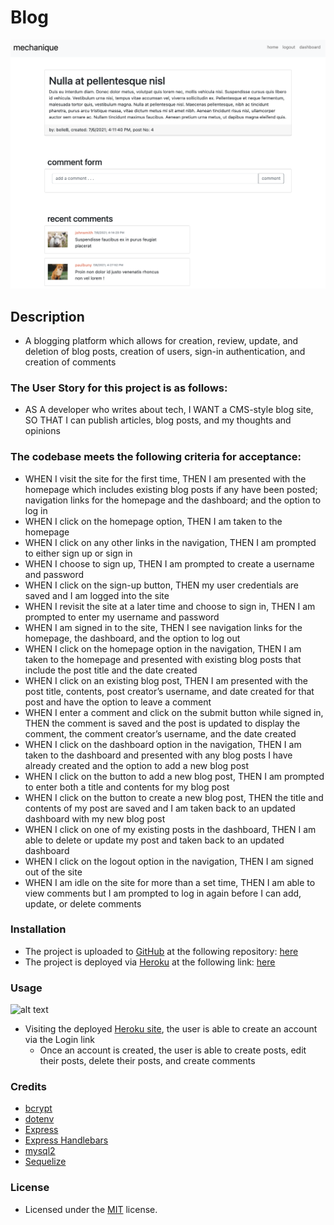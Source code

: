 # Blog
![alt text](assets/images/screenshot.png)

## Description
- A blogging platform which allows for creation, review, update, and deletion of blog posts, creation of users, sign-in authentication, and creation of comments

### The User Story for this project is as follows:
- AS A developer who writes about tech, I WANT a CMS-style blog site, SO THAT I can publish articles, blog posts, and my thoughts and opinions

### The codebase meets the following criteria for acceptance:
- WHEN I visit the site for the first time, THEN I am presented with the homepage which includes existing blog posts if any have been posted; navigation links for the homepage and the dashboard; and the option to log in
- WHEN I click on the homepage option, THEN I am taken to the homepage
- WHEN I click on any other links in the navigation, THEN I am prompted to either sign up or sign in
- WHEN I choose to sign up, THEN I am prompted to create a username and password
- WHEN I click on the sign-up button, THEN my user credentials are saved and I am logged into the site
- WHEN I revisit the site at a later time and choose to sign in, THEN I am prompted to enter my username and password
- WHEN I am signed in to the site, THEN I see navigation links for the homepage, the dashboard, and the option to log out
- WHEN I click on the homepage option in the navigation, THEN I am taken to the homepage and presented with existing blog posts that include the post title and the date created
- WHEN I click on an existing blog post, THEN I am presented with the post title, contents, post creator’s username, and date created for that post and have the option to leave a comment
- WHEN I enter a comment and click on the submit button while signed in, THEN the comment is saved and the post is updated to display the comment, the comment creator’s username, and the date created
- WHEN I click on the dashboard option in the navigation, THEN I am taken to the dashboard and presented with any blog posts I have already created and the option to add a new blog post
- WHEN I click on the button to add a new blog post, THEN I am prompted to enter both a title and contents for my blog post
- WHEN I click on the button to create a new blog post, THEN the title and contents of my post are saved and I am taken back to an updated dashboard with my new blog post
- WHEN I click on one of my existing posts in the dashboard, THEN I am able to delete or update my post and taken back to an updated dashboard
- WHEN I click on the logout option in the navigation, THEN I am signed out of the site
- WHEN I am idle on the site for more than a set time, THEN I am able to view comments but I am prompted to log in again before I can add, update, or delete comments

### Installation
- The project is uploaded to [GitHub](https://github.com/) at the following repository: [here](https://github.com/sourslaw/Technology_Blog)
- The project is deployed via [Heroku](https://www.heroku.com/) at the following link: [here](https://salty-plateau-85850.herokuapp.com/)

### Usage
![alt text](assets/images/screenshot_usage.gif)

- Visiting the deployed [Heroku site](https://salty-plateau-85850.herokuapp.com/), the user is able to create an account via the Login link
    - Once an account is created, the user is able to create posts, edit their posts, delete their posts, and create comments

### Credits
- [bcrypt](https://www.npmjs.com/package/bcrypt)
- [dotenv](https://www.npmjs.com/package/dotenv)
- [Express](https://expressjs.com/)
- [Express Handlebars](https://www.npmjs.com/package/express-handlebars)
- [mysql2](https://www.npmjs.com/package/mysql2)
- [Sequelize](https://sequelize.org/v3/)

### License
- Licensed under the [MIT](https://opensource.org/licenses/mit-license.php) license.
